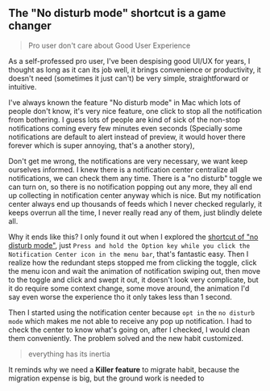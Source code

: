 

## The "No disturb mode" shortcut is a game changer   

> Pro user don't care about Good User Experience  

As a self-professed pro user, I've been despising good UI/UX for years, I thought as long as it can its job well, it brings convenience or productivity, it doesn't need (sometimes it just can't) be very simple, straightforward or intuitive. 

I've always known the feature "No disturb mode" in Mac which lots of people don't know, it's very nice feature, one click to stop all the notification from bothering. I guess lots of people are kind of sick of the non-stop notifications coming every few minutes even seconds (Specially some notifications are default to alert instead of preview, it would hover there forever which is super annoying, that's a another story), 

Don't get me wrong, the notifications are very necessary, we want keep ourselves informed. I knew there is a notification center centralize all notifications, we can check them any time. There is a "no disturb" toggle we can turn on, so there is no notification popping out any more, they all end up collecting in notification center anyway which is nice. But my notification center always end up thousands of feeds which I never checked regularly, it keeps overrun all the time, I never really read any of them, just blindly delete all. 

Why it ends like this? I only found it out when I explored the [shortcut of "no disturb mode"](https://support.apple.com/guide/mac-help/use-do-not-disturb-mchl999b7c1a/mac), just `Press and hold the Option key while you click the Notification Center icon in the menu bar`, that's fantastic easy. Then I realize how the redundant steps stopped me from clicking the toggle, click the menu icon and wait the animation of notification swiping out, then move to the toggle and click and swept it out, it doesn't look very complicate, but it do require some context change, some move around, the animation I'd say even worse the experience tho it only takes less than 1 second.   

Then I started using the notification center because `opt in` the `no disturb mode` which makes me not able to receive any pop up notification. I had to check the center to know what's going on, after I checked, I would clean them conveniently. The problem solved and the new habit customized.  

> everything has its inertia  

It reminds why we need a **Killer feature** to migrate habit, because the migration expense is big, but the ground work is needed to 


